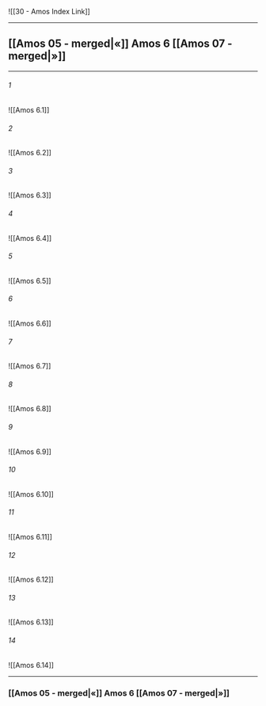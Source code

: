 ![[30 - Amos Index Link]]

---
##  [[Amos 05 - merged|«]] Amos 6 [[Amos 07 - merged|»]]

---

###### 1
![[Amos 6.1]] 

###### 2
![[Amos 6.2]] 

###### 3
![[Amos 6.3]] 

###### 4
![[Amos 6.4]]

###### 5 
![[Amos 6.5]] 

###### 6
![[Amos 6.6]] 

###### 7
![[Amos 6.7]] 

###### 8
![[Amos 6.8]] 

###### 9
![[Amos 6.9]] 

###### 10
![[Amos 6.10]] 

###### 11
![[Amos 6.11]] 

###### 12
![[Amos 6.12]]

###### 13
![[Amos 6.13]] 

###### 14
![[Amos 6.14]] 


---
###  [[Amos 05 - merged|«]] Amos 6 [[Amos 07 - merged|»]]